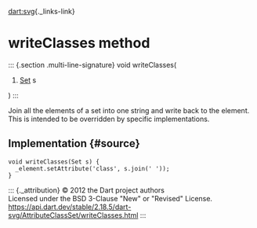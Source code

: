[dart:svg](../../dart-svg/dart-svg-library){._links-link}

writeClasses method
===================

::: {.section .multi-line-signature}
void writeClasses(

1.  [Set](../../dart-core/set-class) s

)
:::

Join all the elements of a set into one string and write back to the
element. This is intended to be overridden by specific implementations.

Implementation {#source}
--------------

``` {.language-dart data-language="dart"}
void writeClasses(Set s) {
  _element.setAttribute('class', s.join(' '));
}
```

::: {._attribution}
© 2012 the Dart project authors\
Licensed under the BSD 3-Clause \"New\" or \"Revised\" License.\
<https://api.dart.dev/stable/2.18.5/dart-svg/AttributeClassSet/writeClasses.html>
:::

